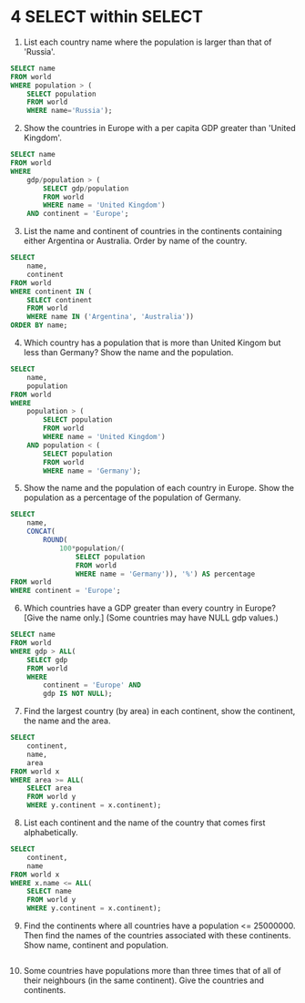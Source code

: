 # 4 SELECT within SELECT
1. List each country name where the population is larger than that of 'Russia'. 
```sql
SELECT name
FROM world
WHERE population > (
    SELECT population
    FROM world
    WHERE name='Russia');
```

2. Show the countries in Europe with a per capita GDP greater than 'United Kingdom'. 
```sql
SELECT name
FROM world
WHERE
    gdp/population > (
        SELECT gdp/population
        FROM world
        WHERE name = 'United Kingdom')
    AND continent = 'Europe';
```

3. List the name and continent of countries in the continents containing either Argentina or Australia. Order by name of the country.
```sql
SELECT
    name,
    continent
FROM world
WHERE continent IN (
    SELECT continent
    FROM world
    WHERE name IN ('Argentina', 'Australia'))
ORDER BY name;
```

4. Which country has a population that is more than United Kingom but less than Germany? Show the name and the population.
```sql
SELECT
    name,
    population
FROM world
WHERE
    population > (
        SELECT population
        FROM world
        WHERE name = 'United Kingdom')
    AND population < (
        SELECT population
        FROM world
        WHERE name = 'Germany');
```

5. Show the name and the population of each country in Europe. Show the population as a percentage of the population of Germany.
```sql
SELECT
    name,
    CONCAT(
        ROUND(
            100*population/(
                SELECT population
                FROM world
                WHERE name = 'Germany')), '%') AS percentage
FROM world
WHERE continent = 'Europe';
```

6. Which countries have a GDP greater than every country in Europe? [Give the name only.] (Some countries may have NULL gdp values.)
```sql
SELECT name
FROM world
WHERE gdp > ALL(
    SELECT gdp
    FROM world
    WHERE
        continent = 'Europe' AND
        gdp IS NOT NULL);
```

7. Find the largest country (by area) in each continent, show the continent, the name and the area.
```sql
SELECT
    continent,
    name,
    area
FROM world x
WHERE area >= ALL(
    SELECT area
    FROM world y
    WHERE y.continent = x.continent);
```

8. List each continent and the name of the country that comes first alphabetically.
```sql
SELECT
    continent,
    name
FROM world x
WHERE x.name <= ALL(
    SELECT name
    FROM world y
    WHERE y.continent = x.continent);
```

9. Find the continents where all countries have a population <= 25000000. Then find the names of the countries associated with these continents. Show name, continent and population. 
```sql

```

10. Some countries have populations more than three times that of all of their neighbours (in the same continent). Give the countries and continents.
```sql

```